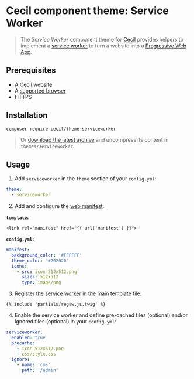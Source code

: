 # Cecil component theme: Service Worker

> The _Service Worker_ component theme for [Cecil](https://cecil.app) provides helpers to implement a [service worker](https://developers.google.com/web/fundamentals/getting-started/primers/service-workers#what_is_a_service_worker) to turn a website into a [Progressive Web App](https://developers.google.com/web/progressive-web-apps/).

## Prerequisites

* A [Cecil](https://cecil.app) website
* A [supported browser](https://developer.mozilla.org/docs/Web/API/Service_Worker_API/Using_Service_Workers#Compatibilit%C3%A9_des_navigateurs)
* HTTPS

## Installation

```bash
composer require cecil/theme-serviceworker
```

> Or [download the latest archive](https://github.com/Cecilapp/theme-serviceworker/releases/latest/) and uncompress its content in `themes/serviceworker`.

## Usage

1. Add `serviceworker` in the `theme` section of your `config.yml`:

```yaml
theme:
  - serviceworker
```

2. Add and configure the [web manifest](https://developer.mozilla.org/fr/docs/Web/Manifest):

**`template`:**

```twig
<link rel="manifest" href="{{ url('manifest') }}">
```

**`config.yml`:**

```yaml
manifest:
  background_color: '#FFFFFF'
  theme_color: '#202020'
  icons:
    - src: icon-512x512.png
      sizes: 512x512
      type: image/png
```

3. [Register the service worker](https://developers.google.com/web/fundamentals/primers/service-workers/registration#common_registration_boilerplate) in the main template file:  

```twig
{% include 'partials/regsw.js.twig' %}
```

4. Enable the service worker and define pre-cached files (optional) and/or ignored files (optional) in your `config.yml`:  

```yaml
serviceworker:
  enabled: true
  precache:
    - icon-512x512.png
    - css/style.css
  ignore:
    - name: 'cms'
      path: '/admin'
```
